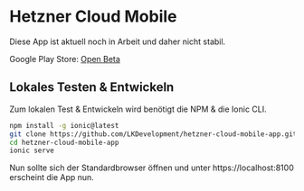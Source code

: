 # Hetzner Cloud Mobile
Diese App ist aktuell noch in Arbeit und daher nicht stabil.

Google Play Store: [Open Beta](https://play.google.com/apps/testing/de.lkdevelopment.hetzner)

## Lokales Testen & Entwickeln
Zum lokalen Test & Entwickeln wird benötigt die NPM & die Ionic CLI.
```bash
npm install -g ionic@latest
git clone https://github.com/LKDevelopment/hetzner-cloud-mobile-app.git
cd hetzner-cloud-mobile-app
ionic serve
```
Nun sollte sich der Standardbrowser öffnen und unter https://localhost:8100 erscheint die App nun.
